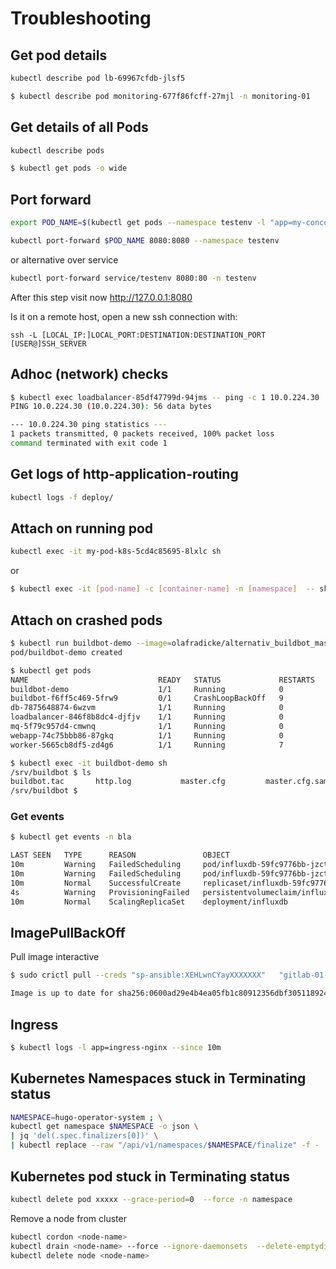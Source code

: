 Troubleshooting
===============

Get pod details
---------------

```bash
kubectl describe pod lb-69967cfdb-jlsf5

```

```bash
$ kubectl describe pod monitoring-677f86fcff-27mjl -n monitoring-01
```

Get details of all Pods
-----------------------

```bash
kubectl describe pods
```

```bash
$ kubectl get pods -o wide
```

Port forward
------------

```bash
export POD_NAME=$(kubectl get pods --namespace testenv -l "app=my-concourse-web" -o jsonpath="{.items[0].metadata.name}")

kubectl port-forward $POD_NAME 8080:8080 --namespace testenv
```

or alternative over service

```bash
kubectl port-forward service/testenv 8080:80 -n testenv
```


After this step visit now http://127.0.0.1:8080

Is it on a remote host, open a new ssh connection with:

```
ssh -L [LOCAL_IP:]LOCAL_PORT:DESTINATION:DESTINATION_PORT [USER@]SSH_SERVER
```

Adhoc (network) checks
----------------------

```bash
$ kubectl exec loadbalancer-85df47799d-94jms -- ping -c 1 10.0.224.30
PING 10.0.224.30 (10.0.224.30): 56 data bytes

--- 10.0.224.30 ping statistics ---
1 packets transmitted, 0 packets received, 100% packet loss
command terminated with exit code 1
```

Get logs of http-application-routing
------------------------------------

```bash
kubectl logs -f deploy/

```

Attach on running pod
---------------------

```bash
kubectl exec -it my-pod-k8s-5cd4c85695-8lxlc sh

```

or

```bash
$ kubectl exec -it [pod-name] -c [container-name] -n [namespace]  -- sh
```

Attach on crashed pods
----------------------

```bash
$ kubectl run buildbot-demo --image=olafradicke/alternativ_buildbot_master:vv2.7.0r6 --restart=Never
pod/buildbot-demo created

$ kubectl get pods
NAME                             READY   STATUS             RESTARTS   AGE
buildbot-demo                    1/1     Running            0          11s
buildbot-f6ff5c469-5frw9         0/1     CrashLoopBackOff   9          22m
db-7875648874-6wzvm              1/1     Running            0          26m
loadbalancer-846f8b8dc4-djfjv    1/1     Running            0          26m
mq-5f79c957d4-cmwnq              1/1     Running            0          25m
webapp-74c75bbb86-87gkq          1/1     Running            0          25m
worker-5665cb8df5-zd4g6          1/1     Running            7          25m

$ kubectl exec -it buildbot-demo sh
/srv/buildbot $ ls
buildbot.tac       http.log           master.cfg         master.cfg.sample  start_buildbot.sh  twistd.pid
/srv/buildbot $
```

### Get events ###

```bash
$ kubectl get events -n bla

LAST SEEN   TYPE      REASON               OBJECT                                        MESSAGE
10m         Warning   FailedScheduling     pod/influxdb-59fc9776bb-jzct9                 0/1 nodes are available: 1 pod has unbound immediate PersistentVolumeClaims.
10m         Warning   FailedScheduling     pod/influxdb-59fc9776bb-jzct9                 0/1 nodes are available: 1 pod has unbound immediate PersistentVolumeClaims.
10m         Normal    SuccessfulCreate     replicaset/influxdb-59fc9776bb                Created pod: influxdb-59fc9776bb-jzct9
4s          Warning   ProvisioningFailed   persistentvolumeclaim/influxdb-managed-disk   no volume plugin matched name: kubernetes.io/Azure-disk
10m         Normal    ScalingReplicaSet    deployment/influxdb                           Scaled up replica set influxdb-59fc9776bb to 1
```


ImagePullBackOff
----------------

Pull image interactive

```bash
$ sudo crictl pull --creds "sp-ansible:XEHLwnCYayXXXXXXX"   "gitlab-01-01.room-dev.lab-sn.de:5050/secure-collaboration-room/sr-portal/sr-portal:1.2.3"

Image is up to date for sha256:0600ad29e4b4ea05fb1c80912356dbf305118924046af7b6d2904e64a6c58c78
```


Ingress
-------

```bash
$ kubectl logs -l app=ingress-nginx --since 10m
```

Kubernetes Namespaces stuck in Terminating status
-------------------------------------------------

```bash
NAMESPACE=hugo-operator-system ; \
kubectl get namespace $NAMESPACE -o json \
| jq 'del(.spec.finalizers[0])' \
| kubectl replace --raw "/api/v1/namespaces/$NAMESPACE/finalize" -f -
```

Kubernetes pod stuck in Terminating status
------------------------------------------


```bash
kubectl delete pod xxxxx --grace-period=0  --force -n namespace
```

Remove a node from cluster

```bash
kubectl cordon <node-name>
kubectl drain <node-name> --force --ignore-daemonsets  --delete-emptydir-data
kubectl delete node <node-name>
```